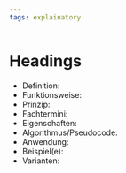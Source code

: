 ```yaml
---
tags: explainatory
---
```


# Headings

- Definition:
- Funktionsweise:
- Prinzip:
- Fachtermini:
- Eigenschaften:
- Algorithmus/Pseudocode:
- Anwendung:
- Beispiel(e):
- Varianten:
